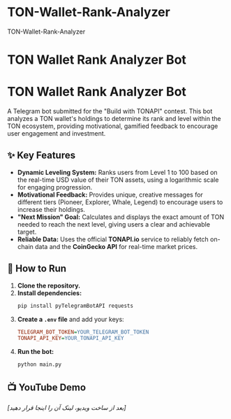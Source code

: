 # TON-Wallet-Rank-Analyzer
TON-Wallet-Rank-Analyzer
# TON Wallet Rank Analyzer Bot

# TON Wallet Rank Analyzer Bot

A Telegram bot submitted for the "Build with TONAPI" contest. This bot analyzes a TON wallet's holdings to determine its rank and level within the TON ecosystem, providing motivational, gamified feedback to encourage user engagement and investment.

## ✨ Key Features

- **Dynamic Leveling System:** Ranks users from Level 1 to 100 based on the real-time USD value of their TON assets, using a logarithmic scale for engaging progression.
- **Motivational Feedback:** Provides unique, creative messages for different tiers (Pioneer, Explorer, Whale, Legend) to encourage users to increase their holdings.
- **"Next Mission" Goal:** Calculates and displays the exact amount of TON needed to reach the next level, giving users a clear and achievable target.
- **Reliable Data:** Uses the official **TONAPI.io** service to reliably fetch on-chain data and the **CoinGecko API** for real-time market prices.

## 🚀 How to Run

1.  **Clone the repository.**
2.  **Install dependencies:**
    ```bash
    pip install pyTelegramBotAPI requests
    ```
3.  **Create a `.env` file** and add your keys:
    ```ini
    TELEGRAM_BOT_TOKEN=YOUR_TELEGRAM_BOT_TOKEN
    TONAPI_API_KEY=YOUR_TONAPI_API_KEY
    ```
4.  **Run the bot:**
    ```bash
    python main.py
    ```

## 📺 YouTube Demo

*[بعد از ساخت ویدیو، لینک آن را اینجا قرار دهید]*
